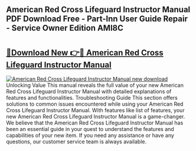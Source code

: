 ## American Red Cross Lifeguard Instructor Manual PDF Download Free - Part-Inn User Guide Repair - Service Owner Edition AMl8C

# <h2><a href="http://bc11679.oget.top/?id=American+Red+Cross+Lifeguard+Instructor+Manual">🔗Download New 👉🔴 American Red Cross Lifeguard Instructor Manual</a></h2>

[![American Red Cross Lifeguard Instructor Manual new download](https://i.imgur.com/5g1atiW.png)](http://bc11679.oget.top/?id=American+Red+Cross+Lifeguard+Instructor+Manual)
Unlocking Value This manual reveals the full value of your new American Red Cross Lifeguard Instructor Manual with detailed explanations of features and functionalities. Troubleshooting Guide This section offers solutions to common issues encountered while using your American Red Cross Lifeguard Instructor Manual. With features like list of features, your new American Red Cross Lifeguard Instructor Manual is a game-changer. We believe that the American Red Cross Lifeguard Instructor Manual has been an essential guide in your quest to understand the features and capabilities of your new item. If you need any assistance or have any questions, our customer service team is always available.
